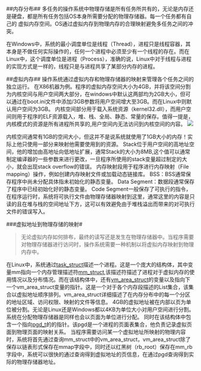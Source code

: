 ##内存分布##
多任务的操作系统中物理存储是所有任务所共有的，无论是内存还是硬盘，都是所有任务包括OS本身所需要分配的物理存储器。每一个任务都有自己的
虚拟内存空间。OS通过虚拟内存到物理内存的合理映射避免多任务之间的冲突。

在Windows中，系统的最小调度单位是线程（Thread），进程只是线程容器，其本身是不做任何实际操作的，任何一个进程中必须至少有一个线程的存在。而在Linux中，这个调度单位是进程（Process），准确的说，Linux中对于线程与进程的实现方式是一样的，线程只是与进程共享了某部分内存的进程。

##虚拟内存##
操作系统通过虚拟内存和物理存储器的映射来管理各个任务之间的独立运行。
在X86机器为例。程序的虚拟内存空间大小为4GB，并将该空间分割为内核空间与用户空间两大部分，在windows中默认这两部均为2GB大小，但可以通过在boot.ini文件中添加/3GB参数将用户空间增大至3GB。而在Linux中则默认用户空间为3GB。
内核空间部分用于载入系统资源（kernel32.dll），而用户空间则用于程序的ELF资源载入，堆、栈、全局、静态、常量的保存。值得一提是，内核模式的资源是所有进程所共享的,用户空间内无法访问到内核空间的内容。
![](https://i.imgur.com/71n2bKn.png)


内核空间通常有1GB的空间大小，但这并不是说系统就使用了1GB大小的内存！实际上他只使用一部分来映射他需要使用到的资源。
Stack位于用户空间的高地址空间，他的增加由高地址向低地址扩展，通常Stack的大小为8MB,这个值可以通常制定编译器的一些参数来进行更改，一旦程序所使用的stack变量超过制定的大小，就会出现stack overflow的错误。
内存映射段用于程序进行内存映射（File mapping）操作，例如创建内存映射文件或加载动态链接库。
BSS：BSS通常保存程序中尚未分配具体指未初始化的静态变量。
Data Segment：数据段通常保存了程序中已经初始化好的静态变量。
Code Segment一般保存了可执行的指令，在程序运行时，系统将可执行文件由物理存储器映射到这里，通常这里的内容是只读的且在堆与栈的空间地址下方，这可以有效避免由于堆栈溢出而带来的对可执行文件的错误写入。

###虚拟地址到物理存储的映射#
>无论虚拟内存如何排布，最终的读写还是发生在物理存储器中。当程序需要对物理存储器进行访问时，操作系统需要一种机制以将虚拟内存映射到物理内存中。

在Linux中，系统通过<a href="http://lxr.linux.no/linux+v2.6.28.1/include/linux/sched.h#L1075" target="_blank" rel="noopener">task_struct</a>描述一个进程。这是一个庞大的结构体，其中变量mm指向一个内存管理描述符<a href="http://lxr.linux.no/linux+v2.6.28.1/include/linux/mm_types.h#L173" target="_blank" rel="noopener">mm_struct</a>,该描述符描述了进程对于虚拟内存的使用情况以及分布情况。而在该结构体中，还有<a href="http://lxr.linux.no/linux+v2.6.28.1/include/linux/mm_types.h#L99" target="_blank" rel="noopener">vm_area_struct</a>的变量以及指向下一个vm_area_struct变量的指针。这是一个对于各个内存段描述的List集合，该集合以虚拟地址顺序排列。vm_area_struct详细描述了在内存分布中的每一个分区的地址区域、访问权限、映射的文件等信息。
4GB的虚拟地址被在内部以页为单位被分割。无论是Linux还是Windows都以4KB为单位大小对用户空间进行分割。系统在分配物理存储器是同样也会以页面为单位进行分配。
同时在该结构体中包含一个指向<a href="http://lxr.linux.no/linux+v2.6.28.1/include/linux/mm_types.h#L185" target="_blank" rel="noopener">pgd_t</a>的的指针。该pgd是一个进程的页面表集合，他负责记录虚拟页面到物理页面的映射关系。
当程序需要访问某一个虚拟地址所映射的物理内容时，系统将首先通过查询mm_struct中的vm_area_struct，vm_area_struct除了保存以链表形式保存在mmap字段中，同时还以红黑树（rb_root）保存在mm_rb字段中，系统可以很快的通过查询得到虚拟地址的页信息，在通过pgd查询得到实际的物理存储器地址。